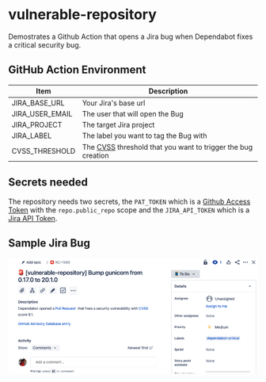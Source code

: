 # vulnerable-repository

Demostrates a Github Action that opens a  Jira bug when Dependabot fixes a critical security bug.

## GitHub Action Environment

| Item           | Description                                                                                                                      |
|----------------|----------------------------------------------------------------------------------------------------------------------------------|
| JIRA_BASE_URL  | Your Jira's base url                                                                                                             |
| JIRA_USER_EMAIL| The user that will open the Bug                                                                                                  |
| JIRA_PROJECT   | The target Jira project                                                                                                          |
| JIRA_LABEL     | The label you want to tag the Bug with                                                                                           |
| CVSS_THRESHOLD | The [CVSS](https://en.wikipedia.org/wiki/Common_Vulnerability_Scoring_System) threshold that you want to trigger the bug creation|

## Secrets needed

The repository needs two secrets, the `PAT_TOKEN` which is a
[Github Access Token](https://docs.github.com/en/authentication/keeping-your-account-and-data-secure/creating-a-personal-access-token)
with the `repo.public_repo` scope and the `JIRA_API_TOKEN` which is a [Jira API Token](https://id.atlassian.com/manage-profile/security/api-tokens).


## Sample Jira Bug

![Demo Bug](.github/images/demo.png)
